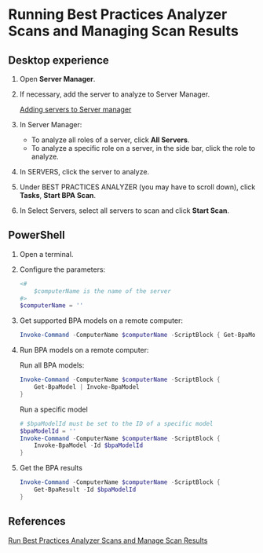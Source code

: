 # Running Best Practices Analyzer Scans and Managing Scan Results

## Desktop experience

1. Open **Server Manager**.
1. If necessary, add the server to analyze to Server Manager.

    [Adding servers to Server manager](./Adding-servers-to-Server-Manager.md)

1. In Server Manager:

    * To analyze all roles of a server, click **All Servers**.
    * To analyze a specific role on a server, in the side bar, click the role to analyze.
1. In SERVERS, click the server to analyze.
1. Under BEST PRACTICES ANALYZER (you may have to scroll down), click **Tasks**, **Start BPA Scan**.
1. In Select Servers, select all servers to scan and click **Start Scan**.

## PowerShell

1. Open a terminal.
1. Configure the parameters:

    ```powershell
    <#
        $computerName is the name of the server
    #>
    $computerName = ''
    ```

1. Get supported BPA models on a remote computer:

    ```powershell
    Invoke-Command -ComputerName $computerName -ScriptBlock { Get-BpaModel }
    ```

1. Run BPA models on a remote computer:

    Run all BPA models:

    ```powershell
    Invoke-Command -ComputerName $computerName -ScriptBlock { 
        Get-BpaModel | Invoke-BpaModel
    }
    ````

    Run a specific model

    ```powershell
    # $bpaModelId must be set to the ID of a specific model
    $bpaModelId = ''
    Invoke-Command -ComputerName $computerName -ScriptBlock { 
        Invoke-BpaModel -Id $bpaModelId
    }
    ````

1. Get the BPA results

    ```powershell
    Invoke-Command -ComputerName $computerName -ScriptBlock {
        Get-BpaResult -Id $bpaModelId
    }
    ```

## References

[Run Best Practices Analyzer Scans and Manage Scan Results](https://learn.microsoft.com/en-us/windows-server/administration/server-manager/run-best-practices-analyzer-scans-and-manage-scan-results)